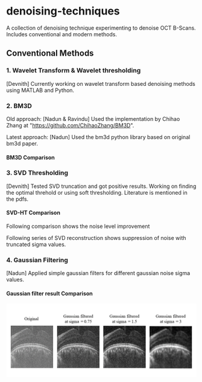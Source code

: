 # denoising-techniques
A collection of denoising technique experimenting to denoise OCT B-Scans. Includes conventional and modern methods.

## Conventional Methods

### 1. Wavelet Transform & Wavelet thresholding
[Devnith] Currently working on wavelet transform based denoising methods using MATLAB and Python.

### 2. BM3D

Old approach: [Nadun & Ravindu] Used the implementation by Chihao Zhang at "https://github.com/ChihaoZhang/BM3D".

Latest approach: [Nadun] Used the bm3d python library based on original bm3d paper.

#### BM3D Comparison


### 3. SVD Thresholding
[Devnith] Tested SVD truncation and got positive results. Working on finding the optimal threhold or using soft thresholding. Literature is mentioned in the pdfs.

#### SVD-HT Comparison

Following comparison shows the noise level improvement


Following series of SVD reconstruction shows suppression of noise with truncated sigma values. 

### 4. Gaussian Filtering
[Nadun] Applied simple gaussian filters for different gaussian noise sigma values.

#### Gaussian filter result Comparison

<p align="center">
<img src="gaussian filters/gaussian_filter_comparison.png" alt="Initial Prototype" width="650"/>
</p>
